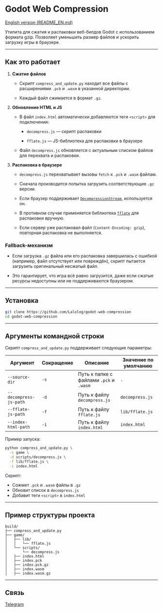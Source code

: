 # Godot Web Compression

[English version (README_EN.md)](README_EN.md)

Утилита для сжатия и распаковки веб-билдов Godot с использованием формата gzip. Позволяет уменьшить размер файлов и ускорить загрузку игры в браузере.

---

## Как это работает

1. **Сжатие файлов**

   - Скрипт `compress_and_update.py` находит все файлы с расширениями `.pck` и `.wasm` в указанной директории.

   - Каждый файл сжимается в формат `.gz`.

2. **Обновление HTML и JS**

   - В файл `index.html` автоматически добавляются теги `<script>` для подключения:

     - `decompress.js` — скрипт распаковки

     - `fflate.js` — JS-библиотека для распаковки в браузере

   - Файл `decompress.js` обновляется с актуальным списком файлов для перехвата и распаковки.

3. **Распаковка в браузере**

   - `decompress.js` перехватывает вызовы `fetch` к `.pck` и `.wasm` файлам.

   - Сначала производится попытка загрузить соответствующие `.gz` версии.

   - Если браузер поддерживает [`DecompressionStream`](https://developer.mozilla.org/en-US/docs/Web/API/DecompressionStream), используется он.

   - В противном случае применяется библиотека [`fflate`](https://github.com/101arrowz/fflate) для распаковки вручную.

   - Если сервер уже распаковал файл (`Content-Encoding: gzip`), повторная распаковка не выполняется.

### **Fallback-механизм**

   - Если загрузка `.gz` файла или его распаковка завершилась с ошибкой (например, файл отсутствует или повреждён), скрипт пытается загрузить оригинальный несжатый файл.

   - Это гарантирует, что игра всё равно загрузится, даже если сжатые ресурсы недоступны или не поддерживаются браузером.


---

## Установка

```bash
git clone https://github.com/Lalolog/godot-web-compression
cd godot-web-compression
```

---

## Аргументы командной строки

Скрипт `compress_and_update.py` поддерживает следующие параметры:

| Аргумент               | Сокращение | Описание                                     | Значение по умолчанию |
|------------------------|------------|----------------------------------------------|------------------------|
| `--source-dir`         | `-s`       | Путь к папке с файлами `.pck` и `.wasm`      | `.`                    |
| `--decompress-js-path` | `-d`       | Путь к файлу `decompress.js`                 | `decompress.js`        |
| `--fflate-js-path`     | `-f`       | Путь к файлу `fflate.js`                     | `lib/fflate.js`        |
| `--index-html-path`    | `-i`       | Путь к файлу `index.html`                    | `index.html`           |

Пример запуска:

```bash
python compress_and_update.py \
  -s game \
  -d scripts/decompress.js \
  -f lib/fflate.js \
  -i index.html

```

Скрипт:
- Сожмeт `.pck` и `.wasm` файлы в `.gz`
- Обновит список в `decompress.js`
- Добавит теги `<script>` в `index.html`

---

## Пример структуры проекта

```
build/
├── compress_and_update.py
├── game/
│   ├── lib/
│   │   └── fflate.js
│   └── scripts/
│       └── decompress.js
│   ├── index.html
│   ├── index.pck
│   ├── index.pck.gz
│   ├── index.wasm
│   ├── index.wasm.gz
```

---

## Связь
[Telegram](https://t.me/Lalolog)
